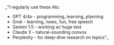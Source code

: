 _"I regularly use these AIs:
- GPT 4/4o - programming, learning, planning
- Grok - learning, news, fun, free speech
- Gemini 1.5 - working w/ huge text
- Claude 3 - natural-sounding convos
- Perplexity - for deep-dive research on topics"_
